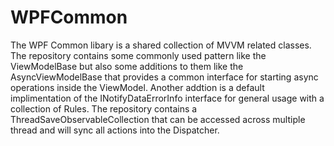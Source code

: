 WPFCommon
=========


The WPF Common libary is a shared collection of MVVM related classes. The repository contains some commonly used pattern like the ViewModelBase but also some additions to them like the AsyncViewModelBase that provides a common interface for starting async operations inside the ViewModel. Another addtion is a default implimentation of the INotifyDataErrorInfo interface for general usage with a collection of Rules. The repository contains a ThreadSaveObservableCollection that can be accessed across multiple thread and will sync all actions into the Dispatcher.


